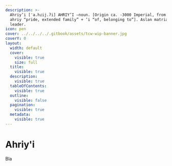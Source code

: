 ```yaml
---
description: >-
  Ahriy’i [ˈa.hɾij.ʔi] AHRIY’I –noun. [Origin ca. -3000 Imperial, from Trokh
  ahriy “pride, extended family” + ’i “of, belonging to”]. Aslan matriarch
  leader.
icon: pen
cover: ../../../../.gitbook/assets/tcw-wip-banner.jpg
coverY: 0
layout:
  width: default
  cover:
    visible: true
    size: full
  title:
    visible: true
  description:
    visible: true
  tableOfContents:
    visible: true
  outline:
    visible: false
  pagination:
    visible: true
  metadata:
    visible: true
---
```


# Ahriy'i

Bla
